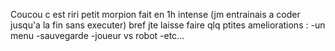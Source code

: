 Coucou c est riri petit morpion fait en 1h intense (jm entrainais a coder jusqu'a la fin sans executer) 
bref jte laisse faire qlq ptites ameliorations :
-un menu
-sauvegarde
-joueur vs robot
-etc...

